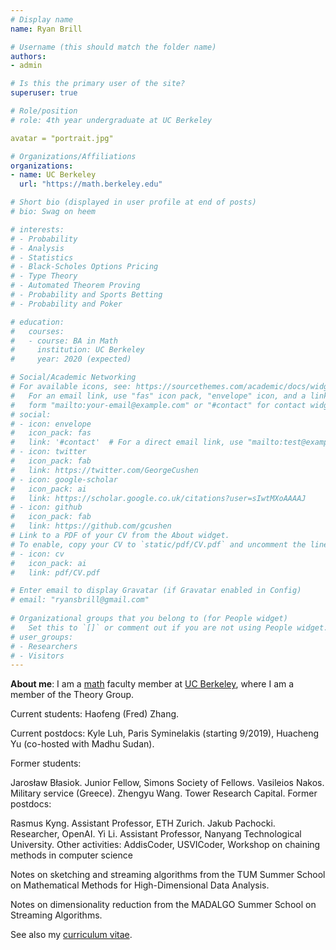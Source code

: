 ```yaml
---
# Display name
name: Ryan Brill

# Username (this should match the folder name)
authors:
- admin

# Is this the primary user of the site?
superuser: true

# Role/position
# role: 4th year undergraduate at UC Berkeley

avatar = "portrait.jpg"

# Organizations/Affiliations
organizations:
- name: UC Berkeley
  url: "https://math.berkeley.edu"

# Short bio (displayed in user profile at end of posts)
# bio: Swag on heem

# interests:
# - Probability
# - Analysis
# - Statistics
# - Black-Scholes Options Pricing
# - Type Theory 
# - Automated Theorem Proving
# - Probability and Sports Betting
# - Probability and Poker

# education:
#   courses:
#   - course: BA in Math
#     institution: UC Berkeley
#     year: 2020 (expected)

# Social/Academic Networking
# For available icons, see: https://sourcethemes.com/academic/docs/widgets/#icons
#   For an email link, use "fas" icon pack, "envelope" icon, and a link in the
#   form "mailto:your-email@example.com" or "#contact" for contact widget.
# social:
# - icon: envelope
#   icon_pack: fas
#   link: '#contact'  # For a direct email link, use "mailto:test@example.org".
# - icon: twitter
#   icon_pack: fab
#   link: https://twitter.com/GeorgeCushen
# - icon: google-scholar
#   icon_pack: ai
#   link: https://scholar.google.co.uk/citations?user=sIwtMXoAAAAJ
# - icon: github
#   icon_pack: fab
#   link: https://github.com/gcushen
# Link to a PDF of your CV from the About widget.
# To enable, copy your CV to `static/pdf/CV.pdf` and uncomment the lines below.  
# - icon: cv
#   icon_pack: ai
#   link: pdf/CV.pdf

# Enter email to display Gravatar (if Gravatar enabled in Config)
# email: "ryansbrill@gmail.com"
  
# Organizational groups that you belong to (for People widget)
#   Set this to `[]` or comment out if you are not using People widget.  
# user_groups:
# - Researchers
# - Visitors
---
```


**About me**: I am a [math](https://math.berkeley.edu) faculty member at [UC Berkeley](https://www.berkeley.edu), where I am a member of the Theory Group.

Current students: Haofeng (Fred) Zhang.

Current postdocs: Kyle Luh, Paris Syminelakis (starting 9/2019), Huacheng Yu (co-hosted with Madhu Sudan).

Former students:

Jarosław Błasiok. Junior Fellow, Simons Society of Fellows.
Vasileios Nakos. Military service (Greece).
Zhengyu Wang. Tower Research Capital.
Former postdocs:

Rasmus Kyng. Assistant Professor, ETH Zurich.
Jakub Pachocki. Researcher, OpenAI.
Yi Li. Assistant Professor, Nanyang Technological University.
Other activities: AddisCoder, USVICoder, Workshop on chaining methods in computer science

Notes on sketching and streaming algorithms from the TUM Summer School on Mathematical Methods for High-Dimensional Data Analysis.

Notes on dimensionality reduction from the MADALGO Summer School on Streaming Algorithms.

See also my [curriculum vitae](pdf/CV.pdf).
